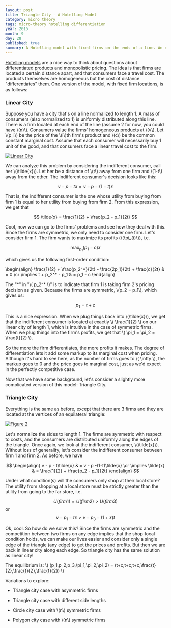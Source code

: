 ```yaml
---
layout: post
title: Triangle City - A Hotelling Model
category: micro theory
tags: micro-theory hotelling differentiation
year: 2015
month: 9
day: 28
published: true
summary: A Hotelling model with fixed firms on the ends of a line. An extension to a triangle.
---
```


[Hotelling models](https://en.wikipedia.org/wiki/Location_model) are a nice way to think about questions about differentiated products and monopolistic pricing. The idea is that firms are located a certain distance apart, and that consumers face a travel cost. The products themselves are homogeneous but the cost of distance "differentiates" them. One version of the model, with fixed firm locations, is as follows:


### Linear City

Suppose you have a city that's on a line normalized to length 1. A mass of consumers (also normalized to 1) is uniformly distributed along this line. There is a firm located at each end of the line (assume 2 for now, you could have \\(n)\\). Consumers value the firms' homogeneous products at \\(v\\). Let \\(p_i\\) be the price of the \\(i\\)th firm's product and \\(c\\) be the common constant marginal cost. Assume that each consumer will necessarily buy 1 unit of the good, and that consumers face a linear travel cost to the firm.

[![](/public/images/hotelling/linear_city.svg "Linear City")](/public/images/hotelling/linear_city.svg "Linear City")

We can analyze this problem by considering the indifferent consumer, call her \\(\tilde{x}\\). Let her be a distance of \\(t\\) away from one firm and \\(1-t\\) away from the other. The indifferent consumer's decision looks like this:

$$ v - p - t\tilde{x} = v - p -(1-t)\tilde{x}$$

That is, the indifferent consumer is the one whose utility from buying from firm 1 is equal to her utility from buying from firm 2. From this expression, we get that

$$ \tilde{x} = \frac{1}{2} + \frac{p_2 - p_1}{2t} $$

Cool, now we can go to the firms' problems and see how they deal with this. Since the firms are symmetric, we only need to consider one firm. Let's consider firm 1. The firm wants to maximize its profits (\\(\pi_{i}\\)), i.e.


$$ \max_{p_1} (p_1 - c)\tilde{x} $$


which gives us the following first-order condition:


\begin{align} 
 \frac{1}{2} + \frac{p_2^\*}{2t} - \frac{2p_1}{2t} + \frac{c}{2t} & = 0 \cr
 \implies t + p_2^\* - p_1 & = p_1 - c 
\end{align}


The "\*" in "\\( p_2^\* \\)" is to indicate that firm 1 is taking firm 2's pricing decision as given. Because the firms are symmetric, \\(p_2 = p_1\\), which gives us:


$$ p_1 = t + c $$


This is a nice expression. When we plug things back into \\(\tilde{x}\\), we get that the indifferent consumer is located at exactly \\( \frac{1}{2} \\) on our linear city of length 1, which is intuitive in the case of symmetric firms. When we plug things into the firm's profits, we get that \\( \pi_1 = \pi_2 = \frac{t}{2} \\\).


So the more the firm differentiates, the more profits it makes. The degree of differentiation lets it add some markup to its marginal cost when pricing. Although it's hard to see here, as the number of firms goes to \\( \infty \\), the markup goes to 0 and the price goes to marginal cost, just as we'd expect in the perfectly competitive case.


Now that we have some background, let's consider a slightly more complicated version of this model: Triangle City.


### Triangle City

Everything is the same as before, except that there are 3 firms and they are located at the vertices of an equilateral triangle:

[![Figure 2](/public/images/hotelling/triangle_city.svg "Triangle City")](/public/images/hotelling/triangle_city.svg "Triangle City")


Let's normalize the sides to length 1. The firms are symmetric with respect to costs, and the consumers are distributed uniformly along the edges of the triangle. Once again, we look at the indifferent consumer, \\(\tilde{x}\\). Without loss of generality, let's consider the indifferent consumer between firm 1 and firm 2. As before, we have


$$ \begin{align} 
v - p - t\tilde{x} & = v - p -(1-t)\tilde{x} \cr
\implies \tilde{x} & = \frac{1}{2} + \frac{p_2 - p_1}{2t}
\end{align} $$


Under what condition(s) will the consumers only shop at their local store? The utility from shopping at a local store must be strictly greater than the utility from going to the far store, i.e.

$$ U(firm 1) = U(firm 2) > U(firm 3) $$ or
$$ v - p_1 - t\tilde{x} > v - p_3 - (1+\tilde{x})t $$


Ok, cool. So how do we solve this? Since the firms are symmetric and the competition between two firms on any edge implies that the shop-local condition holds, we can make our lives easier and consider only a single edge of the triangle (any edge) to get the prices and profits. But then we are back in linear city along each edge. So triangle city has the same solution as linear city!

The equilibrium is: \\( (p_1,p_2,p_3,\pi_1,\pi_2,\pi_2) = (t+c,t+c,t+c,\frac{t}{2},\frac{t}{2},\frac{t}{2}) \\)


Variations to explore: 

*  Triangle city case with asymmetric firms

*  Triangle city case with different side lengths

*  Circle city case with \\(n\\) symmetric firms

*  Polygon city case with \\(n\\) symmetric firms